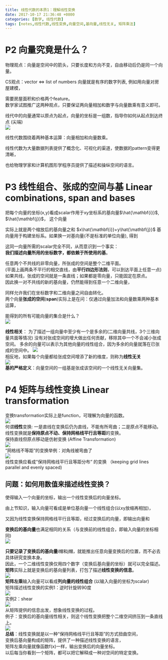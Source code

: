 ```yaml
---
title: 线性代数的本质1：理解线性变换
date: 2017-10-17 21:36:48 +0800
categories: [数学, 线性代数]
tags: [notes,线性代数,线性变换,向量空间,基向量,线性无关, 矩阵乘法]  
---
```



# P2 向量究竟是什么？
物理观点：向量是空间中的箭头，只要长度和方向不变，自由移动后仍是同一个向量。 

CS观点：vector <=> list of numbers 向量就是有序的数字列表, 例如用向量对房屋建模， 

需要房屋面积和价格两个feature。  
数学家试图推广这两种观点，只要保证两向量相加和数字与向量数乘有意义即可。    

线代中的向量通常以原点为起点，向量的坐标是一组数，指导你如何从起点到达终点 (尖端)    
![](https://cdn.jsdelivr.net/gh/dlcai/image-bed/img/linear_algebra1/1.png)    


线性代数围绕着两种基本运算：向量相加和向量数乘。    

线性代数为大量数据列表提供了概念化、可视化的渠道，使数据的pattern变得更清晰，      

也给物理学家和计算机图形学程序员提供了描述和操纵空间的语言。   

# P3 线性组合、张成的空间与基  Linear combinations, span and bases
把每个向量的坐标(x,y)看成scalar作用于xy坐标系的基向量$\hat{\mathbf{i}}$, $\hat{\mathbf{j}}$， 这个向量

实际上就是两个缩放后的基向量之和 $x\hat{\mathbf{i}}+y\hat{\mathbf{j}}$
基向量用于构建坐标系。如果换一对基向量(不是标准的单位向量), 得到

这同一向量所需的scalar完全不同，从而意识到一个事实：      
**我们描述向量所用的坐标数字，都依赖于所使用的基**。  

任意两个不共线的非零向量，所张成的空间是整个二维平面。      
(平面上画两条不平行的相交直线，由**平行四边形法则**，可以到达平面上任意一点)        
如果共线，张成的空间就是一条直线；如果都是零向量，只能固定在原点。          
因此换一对不共线的新的基向量，仍然能得到任意一个二维向量，

同样允许我们在坐标数字和二维向量之间自由转化。        
两个向量**张成的空间**(**span**)实际上是在问：仅通过向量加法和向量数乘两种基本运算，

能得到的所有可能向量的集合是什么？     
![](https://cdn.jsdelivr.net/gh/dlcai/image-bed/img/linear_algebra1/2.png)        

**线性相关**： 为了描述一组向量中至少有一个是多余的(二维向量共线，3个三维向量共面等情况)
没有对张成空间的增大做出任何贡献，移除其中一个不会减小张成空间。
多余的向量可以表示为其他向量的线性组合，因为多余的向量就落在已张成的空间中。
![](https://cdn.jsdelivr.net/gh/dlcai/image-bed/img/linear_algebra1/3.png)     
相反地，如果每个向量都给张成空间增添了新的维度，则称为**线性无关**    
![](https://cdn.jsdelivr.net/gh/dlcai/image-bed/img/linear_algebra1/4.png)        
**基的严格定义**：向量空间的一组基是张成该空间的一个线性无关向量集。       

# P4 矩阵与线性变换 Linear transformation
变换transformation实际上是function，可理解为向量的函数。     
![](https://cdn.jsdelivr.net/gh/dlcai/image-bed/img/linear_algebra1/5.png)      
何谓**线性**变换:  一是直线在变换后仍为直线，不能有所弯曲；二是原点不能移动。       
线性变换就是**保持原点不动、保持网格线平行且等距**的变换。         
保持直线但原点移动是仿射变换 (Affine Transformation)      
![](https://cdn.jsdelivr.net/gh/dlcai/image-bed/img/linear_algebra1/6.png)        
“网格线不等距”的变换举例：对角线被弯曲了     
![](https://cdn.jsdelivr.net/gh/dlcai/image-bed/img/linear_algebra1/7.png)       
线性变换应看成“保持网格线平行且等距分布“ 的变换 （keeping grid lines parallel and evenly spaced)      



## 问题：如何用数值来描述线性变换？
使得输入一个向量的坐标，输出一个线性变换后的向量坐标。

由上节知识，输入向量可看成是单位基向量一个线性组合(以xy放缩再相加)，

又因为线性变换保持网格线平行且等距，经过变换后的向量，即输出向量和

**变换后的基向量**也满足相同的关系（与变换前的线性组合，即输入向量的坐标相同)     
![](https://cdn.jsdelivr.net/gh/dlcai/image-bed/img/linear_algebra1/8.png)      



**只要记录了变换后的基向量**i帽和j帽，就能推出任意向量变换后的位置，而不必去具体研究变换本身。     
因此，一个二维线性变换仅用四个数字（变换后基向量的坐标）就可以完全描述。      
**矩阵**实际上就是变换后的基向量列表，打包了描述**线性变换的信息**。     
![](https://cdn.jsdelivr.net/gh/dlcai/image-bed/img/linear_algebra1/9.png)                 
**矩阵左乘**输入向量可以看成**列向量的线性组合** (以输入向量的坐标为scalar)        
矩阵描述线性变换的实例1：逆时针旋转90度     
![](https://cdn.jsdelivr.net/gh/dlcai/image-bed/img/linear_algebra1/10.png)       
实例2：shear       
![](https://cdn.jsdelivr.net/gh/dlcai/image-bed/img/linear_algebra1/11.png)       
从矩阵提供的信息出发，想象线性变换的过程。    
例子：变换后的基向量线性相关，则这个线性变换把整个二维空间挤压到一条直线上。    
![](https://cdn.jsdelivr.net/gh/dlcai/image-bed/img/linear_algebra1/12.png)         
**总结**：线性变换就是以一种“保持网格线平行且等距”的方式扭曲空间，         
变换后基向量构成的矩阵，提供了一种描述线性变换的语言，        
矩阵左乘向量就像函数f(x)一样，输出变换后的向量坐标。      
以后每当你看到一个矩阵，都可以把它解释成一种对空间的特定变换。     











